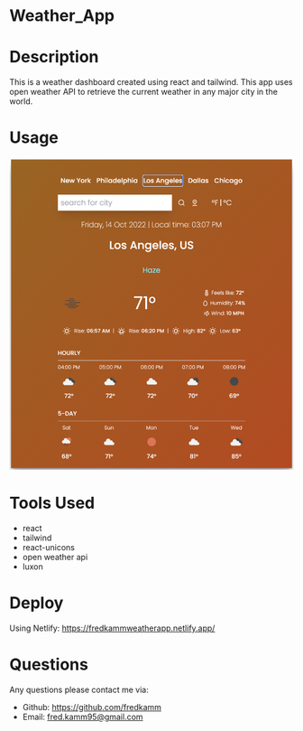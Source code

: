 # Weather_App

# Description

This is a weather dashboard created using react and tailwind. This app uses open weather API to retrieve the current weather in any major city in the world. 

# Usage

![alt text](./src/assets/Weather.png)

# Tools Used

- react
- tailwind
- react-unicons
- open weather api
- luxon

# Deploy
Using Netlify: https://fredkammweatherapp.netlify.app/


# Questions

Any questions please contact me via:
- Github: https://github.com/fredkamm 
- Email: fred.kamm95@gmail.com